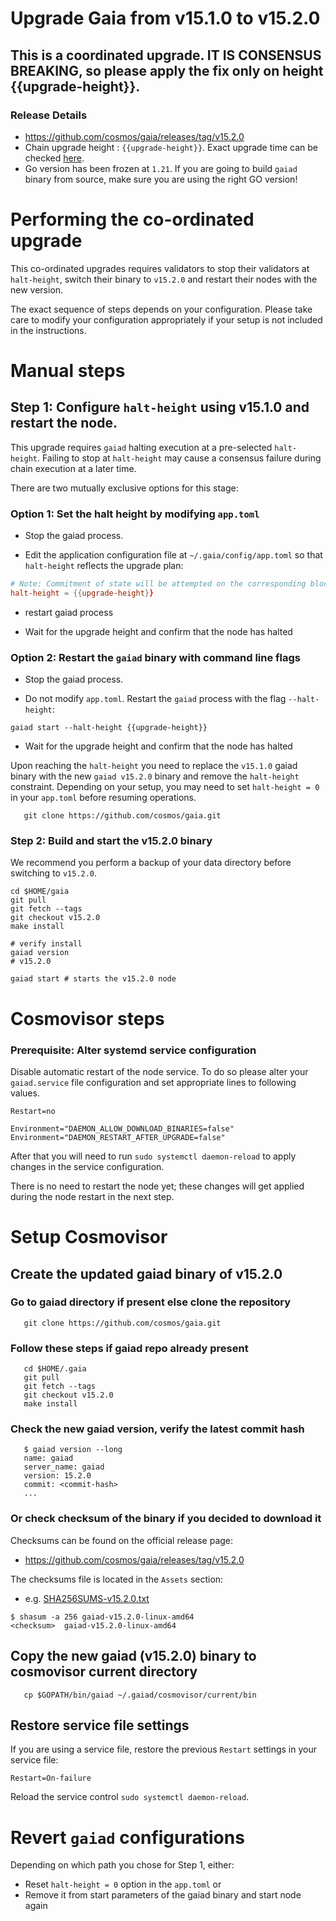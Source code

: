 # Upgrade Gaia from v15.1.0 to v15.2.0

## This is a coordinated upgrade. IT IS CONSENSUS BREAKING, so please apply the fix only on height {{upgrade-height}}.

### Release Details
* https://github.com/cosmos/gaia/releases/tag/v15.2.0
* Chain upgrade height : `{{upgrade-height}}`. Exact upgrade time can be checked [here](https://www.mintscan.io/cosmos/block/{{upgrade-height}}).
* Go version has been frozen at `1.21`. If you are going to build `gaiad` binary from source, make sure you are using the right GO version!

# Performing the co-ordinated upgrade

This co-ordinated upgrades requires validators to stop their validators at `halt-height`, switch their binary to `v15.2.0` and restart their nodes with the new version.

The exact sequence of steps depends on your configuration. Please take care to modify your configuration appropriately if your setup is not included in the instructions.

# Manual steps

## Step 1: Configure `halt-height` using v15.1.0 and restart the node.

This upgrade requires `gaiad` halting execution at a pre-selected `halt-height`. Failing to stop at `halt-height` may cause a consensus failure during chain execution at a later time.

There are two mutually exclusive options for this stage:

### Option 1: Set the halt height by modifying `app.toml`

* Stop the gaiad process.

* Edit the application configuration file at `~/.gaia/config/app.toml` so that `halt-height` reflects the upgrade plan:

```toml
# Note: Commitment of state will be attempted on the corresponding block.
halt-height = {{upgrade-height}}
```
* restart gaiad process

* Wait for the upgrade height and confirm that the node has halted

### Option 2: Restart the `gaiad` binary with command line flags

* Stop the gaiad process.

* Do not modify `app.toml`. Restart the `gaiad` process with the flag `--halt-height`:
```shell
gaiad start --halt-height {{upgrade-height}}
```

* Wait for the upgrade height and confirm that the node has halted

Upon reaching the `halt-height` you need to replace the `v15.1.0` gaiad binary with the new `gaiad v15.2.0` binary and remove the `halt-height` constraint.
Depending on your setup, you may need to set `halt-height = 0` in your `app.toml` before resuming operations.
```shell
   git clone https://github.com/cosmos/gaia.git
```

### Step 2: Build and start the v15.2.0 binary

We recommend you perform a backup of your data directory before switching to `v15.2.0`.

```shell
cd $HOME/gaia
git pull
git fetch --tags
git checkout v15.2.0
make install

# verify install
gaiad version
# v15.2.0
```

```shell
gaiad start # starts the v15.2.0 node
```

# Cosmovisor steps

### Prerequisite: Alter systemd service configuration

Disable automatic restart of the node service. To do so please alter your `gaiad.service` file configuration and set appropriate lines to following values.

```
Restart=no 

Environment="DAEMON_ALLOW_DOWNLOAD_BINARIES=false"
Environment="DAEMON_RESTART_AFTER_UPGRADE=false"
```

After that you will need to run `sudo systemctl daemon-reload` to apply changes in the service configuration.

There is no need to restart the node yet; these changes will get applied during the node restart in the next step.

# Setup Cosmovisor
## Create the updated gaiad binary of v15.2.0

### Go to gaiad directory if present else clone the repository

```shell
   git clone https://github.com/cosmos/gaia.git
```

### Follow these steps if gaiad repo already present

```shell
   cd $HOME/.gaia
   git pull
   git fetch --tags
   git checkout v15.2.0
   make install
```

### Check the new gaiad version, verify the latest commit hash
```shell
   $ gaiad version --long
   name: gaiad
   server_name: gaiad
   version: 15.2.0
   commit: <commit-hash>
   ...
```

### Or check checksum of the binary if you decided to download it

Checksums can be found on the official release page:
* https://github.com/cosmos/gaia/releases/tag/v15.2.0

The checksums file is located in the `Assets` section:
* e.g. [SHA256SUMS-v15.2.0.txt](https://github.com/cosmos/gaia/releases/download/v15.2.0/SHA256SUMS-v15.2.0.txt)

```shell
$ shasum -a 256 gaiad-v15.2.0-linux-amd64
<checksum>  gaiad-v15.2.0-linux-amd64
```

## Copy the new gaiad (v15.2.0) binary to cosmovisor current directory
```shell
   cp $GOPATH/bin/gaiad ~/.gaiad/cosmovisor/current/bin
```

## Restore service file settings

If you are using a service file, restore the previous `Restart` settings in your service file: 
```
Restart=On-failure 
```
Reload the service control `sudo systemctl daemon-reload`.

# Revert `gaiad` configurations

Depending on which path you chose for Step 1, either:

* Reset `halt-height = 0` option in the `app.toml` or
* Remove it from start parameters of the gaiad binary and start node again